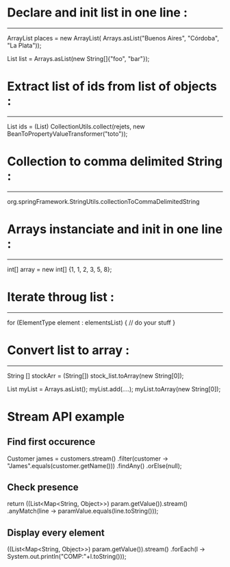 # Declare and init list in one line :
-----------------------------------
ArrayList<String> places = new ArrayList<String>(
    Arrays.asList("Buenos Aires", "Córdoba", "La Plata"));

List<String> list = Arrays.asList(new String[]{"foo", "bar"});

# Extract list of ids from list of objects :
------------------------------------------
List<String> ids = (List<String>) CollectionUtils.collect(rejets, new BeanToPropertyValueTransformer("toto"));

# Collection to comma delimited String :
--------------------------------------
org.springFramework.StringUtils.collectionToCommaDelimitedString

# Arrays instanciate and init in one line :
-----------------------------------------
int[] array = new int[] {1, 1, 2, 3, 5, 8};

# Iterate throug list :
---------------------
for (ElementType element : elementsList) {
	// do your stuff
}

# Convert list to array :
-----------------------
String [] stockArr = (String[]) stock_list.toArray(new String[0]);

List myList = Arrays.asList();
myList.add(....);
myList.toArray(new String[0]);

# Stream API example

## Find first occurence
Customer james = customers.stream()
  .filter(customer -> "James".equals(customer.getName()))
  .findAny()
  .orElse(null);

## Check presence
return ((List<Map<String, Object>>) param.getValue()).stream()
        .anyMatch(line -> paramValue.equals(line.toString()));

## Display every element
  ((List<Map<String, Object>>) param.getValue()).stream()
  .forEach(l -> System.out.println("COMP:"+l.toString()));
